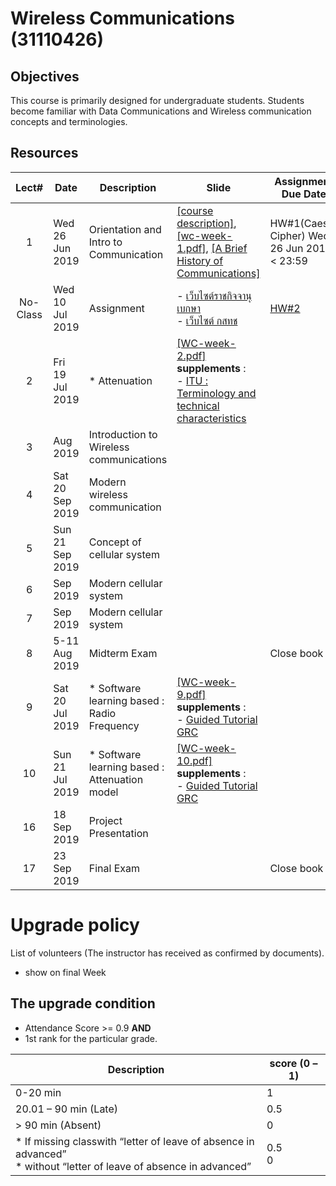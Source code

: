 #  Wireless Communications (31110426)

## Objectives
This course is primarily designed for undergraduate students. Students become familiar with Data Communications and Wireless communication concepts and terminologies.



## Resources

| Lect# | Date | Description  |Slide| Assignment Due Date |
|:-----:|------|-------------|----|---------------------|
|  1 |Wed 26 Jun 2019| Orientation and Intro to Communication| [[course description]](https://drive.google.com/file/d/17zwMrWtzY4BZqPxuOGUU_TA_riljR0rv/view?usp=sharing), [[wc-week-1.pdf]](https://drive.google.com/file/d/10Q0Vgfu89kDkFgb4z3RD9T_HVFaXgHOa/view?usp=sharing), [[A Brief History of Communications]](https://www.mebmarket.com/index.php?action=BookDetails&book_id=20)| HW\#1(Caesar Cipher) Wed 26 Jun 2019 < 23:59|
|No-Class | Wed 10 Jul 2019 | Assignment | - [เว็บไซต์ราชกิจจานุเบกษา](http://www.mratchakitcha.soc.go.th/index.php) <br> - [เว็บไซต์ กสทช](https://www.nbtc.go.th/Home.aspx)| [HW\#2](hw2.md) |
| 2 |Fri 19 Jul 2019| * Attenuation| [[WC-week-2.pdf]]() <br> **supplements** :<br> - [ITU : Terminology and technical characteristics](https://life.itu.int/radioclub/rr/art1.pdf) | |
| 3 |Aug 2019 |Introduction to Wireless communications || |
| 4 |Sat 20 Sep 2019 | Modern wireless communication || |
| 5 |Sun 21 Sep 2019 |Concept of cellular system  || |
| 6 | Sep 2019 |Modern cellular system  || |
| 7 |Sep 2019 |Modern cellular system  || |
| 8 | 5-11 Aug 2019 | Midterm Exam || Close book |
| 9 |Sat 20 Jul 2019| * Software learning based : Radio Frequency| [[WC-week-9.pdf]]() <br> **supplements** :<br> - [Guided Tutorial GRC](https://wiki.gnuradio.org/index.php/Guided_Tutorial_GRC) | |
| 10 |Sun 21 Jul 2019| * Software learning based : Attenuation model | [[WC-week-10.pdf]]() <br> **supplements** :<br> - [Guided Tutorial GRC](https://wiki.gnuradio.org/index.php/Guided_Tutorial_GRC) | |
| 16 | 18 Sep 2019 | Project Presentation || |
| 17 | 23 Sep 2019 | Final Exam  || Close book |

# Upgrade policy

List of volunteers (The instructor has received as confirmed by documents).

* show on final Week

## The upgrade condition
* Attendance Score >= 0.9  **AND** 
* 1st rank for the particular grade.

| Description                                                                                                    | score (0 – 1) |
|----------------------------------------------------------------------------------------------------------------|---------------|
| 0-20 min                                                                                                       | 1             |
| 20.01 – 90 min (Late)                                                                                          | 0.5           |
| > 90 min (Absent)                                                                                              | 0             |
| * If missing classwith “letter of leave of absence in advanced” <br> * without “letter of leave of absence in advanced” | 0.5 <br>0         |
